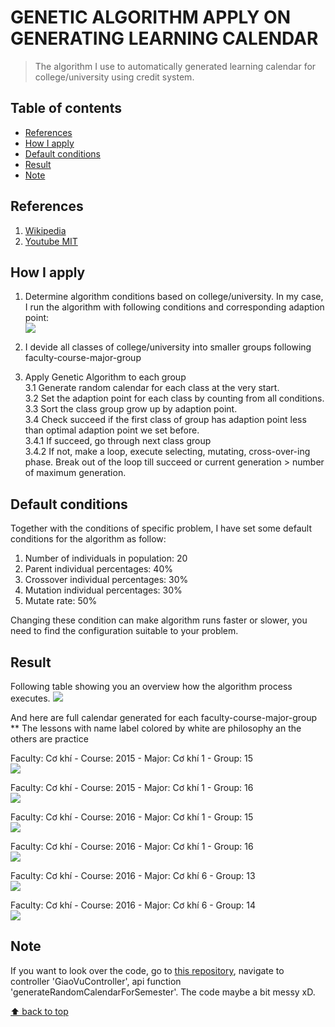# GENETIC ALGORITHM APPLY ON GENERATING LEARNING CALENDAR
> The algorithm I use to automatically generated learning calendar for college/university using credit system.

## Table of contents
* [References](#references)  
* [How I apply](#how-i-apply)
* [Default conditions](#default-conditions)
* [Result](#result)  
* [Note](#note)

## References
1. [Wikipedia](https://en.wikipedia.org/wiki/Genetic_algorithm)
2. [Youtube MIT](https://www.youtube.com/watch?v=kHyNqSnzP8Y&t=1688s)
## How I apply
1. Determine algorithm conditions based on college/university. In my case, I run the algorithm with following conditions and corresponding adaption point:  
![](https://raw.githubusercontent.com/nmtri881994/Genetic-Algorithm-apply-on-generating-learning-calendar/master/images/AlgorithmConditions.PNG)

2. I devide all classes of college/university into smaller groups following faculty-course-major-group

3. Apply Genetic Algorithm to each group  
3.1 Generate random calendar for each class at the very start.  
3.2 Set the adaption point for each class by counting from all conditions.  
3.3 Sort the class group grow up by adaption point.  
3.4 Check succeed if the first class of group has adaption point less than optimal adaption point we set before.  
3.4.1 If succeed, go through next class group  
3.4.2 If not, make a loop, execute selecting, mutating, cross-over-ing phase. Break out of the loop till succeed or current generation > number of maximum generation.  

## Default conditions
Together with the conditions of specific problem, I have set some default conditions for the algorithm as follow:
1. Number of individuals in population: 20
2. Parent individual percentages: 40%
3. Crossover individual percentages: 30%
4. Mutation individual percentages: 30%
5. Mutate rate: 50%

Changing these condition can make algorithm runs faster or slower, you need to find the configuration suitable to your problem.

## Result
Following table showing you an overview how the algorithm process executes.
![](https://raw.githubusercontent.com/nmtri881994/Genetic-Algorithm-apply-on-generating-learning-calendar/master/images/Result.PNG)

And here are full calendar generated for each faculty-course-major-group  
** The lessons with name label colored by white are philosophy an the others are practice

Faculty: Cơ khí - Course: 2015 - Major: Cơ khí 1 - Group: 15  
![](https://raw.githubusercontent.com/nmtri881994/Genetic-Algorithm-apply-on-generating-learning-calendar/master/images/2015-ck1-15.png)

Faculty: Cơ khí - Course: 2015 - Major: Cơ khí 1 - Group: 16  
![](https://raw.githubusercontent.com/nmtri881994/Genetic-Algorithm-apply-on-generating-learning-calendar/master/images/2015-ck1-16.png)

Faculty: Cơ khí - Course: 2016 - Major: Cơ khí 1 - Group: 15  
![](https://raw.githubusercontent.com/nmtri881994/Genetic-Algorithm-apply-on-generating-learning-calendar/master/images/2016-ck1-15.png)

Faculty: Cơ khí - Course: 2016 - Major: Cơ khí 1 - Group: 16  
![](https://raw.githubusercontent.com/nmtri881994/Genetic-Algorithm-apply-on-generating-learning-calendar/master/images/2016-ck1-16.png)

Faculty: Cơ khí - Course: 2016 - Major: Cơ khí 6 - Group: 13  
![](https://raw.githubusercontent.com/nmtri881994/Genetic-Algorithm-apply-on-generating-learning-calendar/master/images/2016-ck6-13.png)

Faculty: Cơ khí - Course: 2016 - Major: Cơ khí 6 - Group: 14  
![](https://raw.githubusercontent.com/nmtri881994/Genetic-Algorithm-apply-on-generating-learning-calendar/master/images/2016-ck6-14.png)

## Note
If you want to look over the code, go to [this repository](https://github.com/nmtri881994/learningCalendarBackend), navigate to controller 'GiaoVuController', api function 'generateRandomCalendarForSemester'.
The code maybe a bit messy xD.  

[⬆ back to top](#table-of-contents)